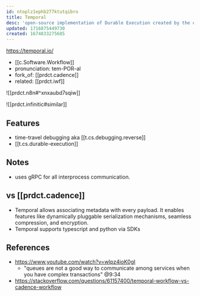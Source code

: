 ```yaml
---
id: ntoplz1ephb277ktutqibro
title: Temporal
desc: 'open-source implementation of Durable Execution created by the originators of the abstraction that preserves complete application state so that upon host or software failure it can seamlessly migrate execution to another machine'
updated: 1716875449730
created: 1674833275685
---
```


https://temporal.io/
- [[c.Software.Workflow]]
- pronunciation: tem-POR-al
- fork_of: [[prdct.cadence]]
- related: [[prdct.iwf]]

![[prdct.n8n#^xnxaubd7sqiw]]
 
![[prdct.infinitic#similar]]

## Features

- time-travel debugging aka [[t.cs.debugging.reverse]]
- [[t.cs.durable-execution]]

## Notes

- uses gRPC for all interprocess communication.

## vs [[prdct.cadence]]

- Temporal allows associating metadata with every payload. It enables features like dynamically pluggable serialization mechanisms, seamless compression, and encryption.
- Temporal supports typescript and python via SDKs

## References

- https://www.youtube.com/watch?v=wIpz4ioK0gI
  - "queues are not a good way to communicate among services when you have complex transactions" @9:34
- https://stackoverflow.com/questions/61157400/temporal-workflow-vs-cadence-workflow